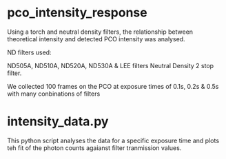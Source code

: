# pco_intensity_response

Using a torch and neutral density filters, the relationship between theoretical intensity and detected PCO intensity was analysed.

ND filters used:

ND505A, ND510A, ND520A, ND530A & LEE filters Neutral Density 2 stop filter.

We collected 100 frames on the PCO at exposure times of 0.1s, 0.2s & 0.5s with many conbinations of filters

# intensity_data.py

This python script analyses the data for a specific exposure time and plots teh fit of the photon counts agaianst filter tranmission values.

